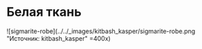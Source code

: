 # Белая ткань

![sigmarite-robe](../../_images/kitbash_kasper/sigmarite-robe.png "Источник: kitbash_kasper" =400x)
